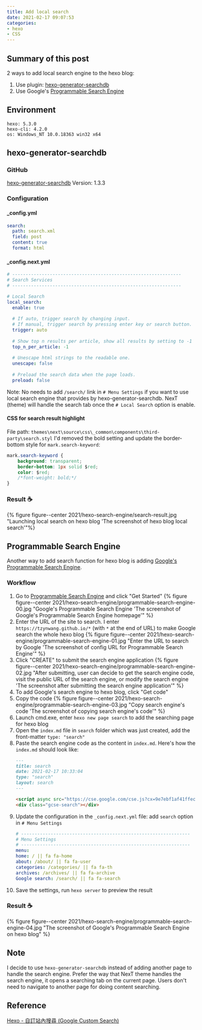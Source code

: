```yaml
---
title: Add local search
date: 2021-02-17 09:07:53
categories:
- hexo
- CSS
---
```


## Summary of this post
2 ways to add local search engine to the hexo blog:
1. Use plugin: [hexo-generator-searchdb](https://github.com/next-theme/hexo-generator-searchdb)
1. Use Google's [Programmable Search Engine](https://programmablesearchengine.google.com/about/)


## Environment
```
hexo: 5.3.0
hexo-cli: 4.2.0
os: Windows_NT 10.0.18363 win32 x64
```


## hexo-generator-searchdb
### GitHub
[hexo-generator-searchdb](https://github.com/next-theme/hexo-generator-searchdb)
Version: 1.3.3

### Configuration
#### _config.yml
```YAML
search:
  path: search.xml
  field: post
  content: true
  format: html
```

#### _config.next.yml
```YAML
# ---------------------------------------------------------------
# Search Services
# ---------------------------------------------------------------

# Local Search
local_search:
  enable: true
  
  # If auto, trigger search by changing input.
  # If manual, trigger search by pressing enter key or search button.
  trigger: auto
  
  # Show top n results per article, show all results by setting to -1
  top_n_per_article: -1
  
  # Unescape html strings to the readable one.
  unescape: false
  
  # Preload the search data when the page loads.
  preload: false
```

Note:
No needs to add `/search/` link in `# Menu Settings` if you want to use local search engine that provides by hexo-generator-searchdb. NexT (theme) will handle the search tab once the `# Local Search` option is enable.

#### CSS for search result highlight
File path: `themes\next\source\css\_common\components\third-party\search.styl`
I'd removed the bold setting and update the border-bottom style for `mark.search-keyword`:
```CSS
mark.search-keyword {
    background: transparent;
    border-bottom: 1px solid $red;
    color: $red;
    /*font-weight: bold;*/
}
```

### Result ☕
{% figure figure--center 2021/hexo-search-engine/search-result.jpg "Launching local search on hexo blog 'The screenshot of hexo blog local search'"%}


## Programmable Search Engine
Another way to add search function for hexo blog is adding [Google's Programmable Search Engine](https://programmablesearchengine.google.com/about/).

### Workflow
1. Go to [Programmable Search Engine](https://programmablesearchengine.google.com/about/) and click "Get Started"
{% figure figure--center 2021/hexo-search-engine/programmable-search-engine-00.jpg "Google&#39;s Programmable Search Engine 'The screenshot of Google&#39;s Programmable Search Engine homepage'" %}
1. Enter the URL of the site to search. I enter `https://tzynwang.github.io/*` (with `*` at the end of URL) to make Google search the whole hexo blog
{% figure figure--center 2021/hexo-search-engine/programmable-search-engine-01.jpg "Enter the URL to search by Google 'The screenshot of config URL for Programmable Search Engine'" %}
1. Click "CREATE" to submit the search engine application
{% figure figure--center 2021/hexo-search-engine/programmable-search-engine-02.jpg "After submitting, user can decide to get the search engine code, visit the public URL of the search engine, or modify the search engine 'The screenshot after submitting the search engine application'" %}
1. To add Google's search engine to hexo blog, click "Get code"
1. Copy the code
{% figure figure--center 2021/hexo-search-engine/programmable-search-engine-03.jpg "Copy search engine&#39;s code 'The screenshot of copying search engine&#39;s code'" %}
1. Launch cmd.exe, enter `hexo new page search` to add the searching page for hexo blog
1. Open the `index.md` file in `search` folder which was just created, add the front-matter `type: "search"`
1. Paste the search engine code as the content in `index.md`. Here's how the `index.md` should look like:
    ```markdown
    ---
    title: search
    date: 2021-02-17 10:33:04
    type: "search"
    layout: search
    ---

    <script async src="https://cse.google.com/cse.js?cx=9e7ebf1af41ffecee"></script>
    <div class="gcse-search"></div>
    ```
1. Update the configuration in the `_config.next.yml` file: add `search` option in `# Menu Settings`
    ```YAML
    # ---------------------------------------------------------------
    # Menu Settings
    # ---------------------------------------------------------------
    menu:
    home: / || fa fa-home
    about: /about/ || fa fa-user
    categories: /categories/ || fa fa-th
    archives: /archives/ || fa fa-archive
    Google search: /search/ || fa fa-search
    ```
1. Save the settings, run `hexo server` to preview the result

### Result ☕
{% figure figure--center 2021/hexo-search-engine/programmable-search-engine-04.jpg "The screenshot of Google&#39;s Programmable Search Engine on hexo blog" %}


## Note
I decide to use `hexo-generator-searchdb` instead of adding another page to handle the search engine.
Prefer the way that NexT theme handles the search engine, it opens a searching tab on the current page. Users don't need to navigate to another page for doing content searching.


## Reference
[Hexo - 自訂站內搜尋 (Google Custom Search)](https://blog.johnwu.cc/article/hexo-google-custom-search.html)